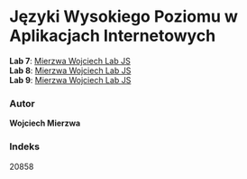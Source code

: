 # Języki Wysokiego Poziomu w Aplikacjach Internetowych

**Lab 7**: [Mierzwa Wojciech Lab JS](https://wojciechmierzwa.github.io/lab7)  
**Lab 8**: [Mierzwa Wojciech Lab JS](https://wojciechmierzwa.github.io/lab8)  
**Lab 9**: [Mierzwa Wojciech Lab JS](https://wojciechmierzwa.github.io/lab9/#/)

### Autor
**Wojciech Mierzwa**  

### Indeks
20858
